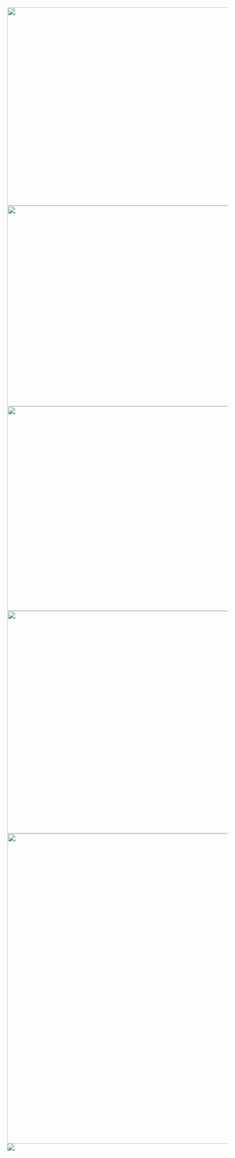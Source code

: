 <img src="https://github.com/claudineinobrega/claudineinobrega/blob/master/gif.gif?w=512" width="1000" height="453" />
<img src="https://github.com/claudineinobrega/claudineinobrega/blob/master/gif.gif?w=512" width="1010" height="458" />
<img src="https://github.com/claudineinobrega/claudineinobrega/blob/master/gif.gif?w=512" width="1030" height="467" />
<img src="https://github.com/claudineinobrega/claudineinobrega/blob/master/gif.gif?w=512" width="1094" height="508" />
<img src="https://github.com/claudineinobrega/claudineinobrega/blob/master/gif.gif?w=512" width="1520" height="708" />

<img src="https://github.com/claudineinobrega/claudineinobrega/blob/master/gif.gif"/>

<!--
![](https://github.com/claudineinobrega/claudineinobrega/blob/master/gif.gif?w=1024)

**claudineinobrega/claudineinobrega** is a ✨ _special_ ✨ repository because its `README.md` (this file) appears on your GitHub profile.
### Hi there 👋
Here are some ideas to get you started:

- 🔭 I’m currently working on ...
- 🌱 I’m currently learning ...
- 👯 I’m looking to collaborate on ...
- 🤔 I’m looking for help with ...
- 💬 Ask me about ...
- 📫 How to reach me: ...
- 😄 Pronouns: ...
- ⚡ Fun fact: ...
-->
